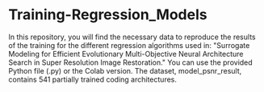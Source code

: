 # Training-Regression_Models
In this repository, you will find the necessary data to reproduce the results of the training for the different regression algorithms used in: "Surrogate Modeling for Efficient Evolutionary Multi-Objective Neural Architecture Search in Super Resolution Image Restoration." You can use the provided Python file (.py) or the Colab version. The dataset, model_psnr_result, contains 541 partially trained coding architectures.
